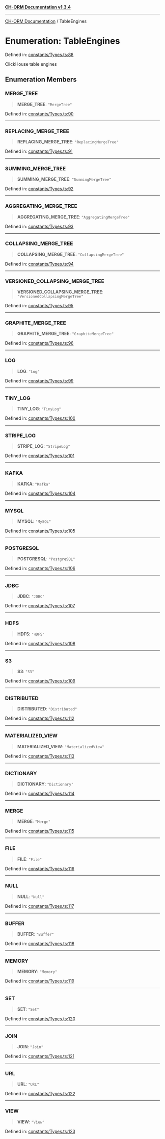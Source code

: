 [**CH-ORM Documentation v1.3.4**](../README.md)

***

[CH-ORM Documentation](../globals.md) / TableEngines

# Enumeration: TableEngines

Defined in: [constants/Types.ts:88](https://github.com/iarayan/ch-orm/blob/main/src/constants/Types.ts#L88)

ClickHouse table engines

## Enumeration Members

### MERGE\_TREE

> **MERGE\_TREE**: `"MergeTree"`

Defined in: [constants/Types.ts:90](https://github.com/iarayan/ch-orm/blob/main/src/constants/Types.ts#L90)

***

### REPLACING\_MERGE\_TREE

> **REPLACING\_MERGE\_TREE**: `"ReplacingMergeTree"`

Defined in: [constants/Types.ts:91](https://github.com/iarayan/ch-orm/blob/main/src/constants/Types.ts#L91)

***

### SUMMING\_MERGE\_TREE

> **SUMMING\_MERGE\_TREE**: `"SummingMergeTree"`

Defined in: [constants/Types.ts:92](https://github.com/iarayan/ch-orm/blob/main/src/constants/Types.ts#L92)

***

### AGGREGATING\_MERGE\_TREE

> **AGGREGATING\_MERGE\_TREE**: `"AggregatingMergeTree"`

Defined in: [constants/Types.ts:93](https://github.com/iarayan/ch-orm/blob/main/src/constants/Types.ts#L93)

***

### COLLAPSING\_MERGE\_TREE

> **COLLAPSING\_MERGE\_TREE**: `"CollapsingMergeTree"`

Defined in: [constants/Types.ts:94](https://github.com/iarayan/ch-orm/blob/main/src/constants/Types.ts#L94)

***

### VERSIONED\_COLLAPSING\_MERGE\_TREE

> **VERSIONED\_COLLAPSING\_MERGE\_TREE**: `"VersionedCollapsingMergeTree"`

Defined in: [constants/Types.ts:95](https://github.com/iarayan/ch-orm/blob/main/src/constants/Types.ts#L95)

***

### GRAPHITE\_MERGE\_TREE

> **GRAPHITE\_MERGE\_TREE**: `"GraphiteMergeTree"`

Defined in: [constants/Types.ts:96](https://github.com/iarayan/ch-orm/blob/main/src/constants/Types.ts#L96)

***

### LOG

> **LOG**: `"Log"`

Defined in: [constants/Types.ts:99](https://github.com/iarayan/ch-orm/blob/main/src/constants/Types.ts#L99)

***

### TINY\_LOG

> **TINY\_LOG**: `"TinyLog"`

Defined in: [constants/Types.ts:100](https://github.com/iarayan/ch-orm/blob/main/src/constants/Types.ts#L100)

***

### STRIPE\_LOG

> **STRIPE\_LOG**: `"StripeLog"`

Defined in: [constants/Types.ts:101](https://github.com/iarayan/ch-orm/blob/main/src/constants/Types.ts#L101)

***

### KAFKA

> **KAFKA**: `"Kafka"`

Defined in: [constants/Types.ts:104](https://github.com/iarayan/ch-orm/blob/main/src/constants/Types.ts#L104)

***

### MYSQL

> **MYSQL**: `"MySQL"`

Defined in: [constants/Types.ts:105](https://github.com/iarayan/ch-orm/blob/main/src/constants/Types.ts#L105)

***

### POSTGRESQL

> **POSTGRESQL**: `"PostgreSQL"`

Defined in: [constants/Types.ts:106](https://github.com/iarayan/ch-orm/blob/main/src/constants/Types.ts#L106)

***

### JDBC

> **JDBC**: `"JDBC"`

Defined in: [constants/Types.ts:107](https://github.com/iarayan/ch-orm/blob/main/src/constants/Types.ts#L107)

***

### HDFS

> **HDFS**: `"HDFS"`

Defined in: [constants/Types.ts:108](https://github.com/iarayan/ch-orm/blob/main/src/constants/Types.ts#L108)

***

### S3

> **S3**: `"S3"`

Defined in: [constants/Types.ts:109](https://github.com/iarayan/ch-orm/blob/main/src/constants/Types.ts#L109)

***

### DISTRIBUTED

> **DISTRIBUTED**: `"Distributed"`

Defined in: [constants/Types.ts:112](https://github.com/iarayan/ch-orm/blob/main/src/constants/Types.ts#L112)

***

### MATERIALIZED\_VIEW

> **MATERIALIZED\_VIEW**: `"MaterializedView"`

Defined in: [constants/Types.ts:113](https://github.com/iarayan/ch-orm/blob/main/src/constants/Types.ts#L113)

***

### DICTIONARY

> **DICTIONARY**: `"Dictionary"`

Defined in: [constants/Types.ts:114](https://github.com/iarayan/ch-orm/blob/main/src/constants/Types.ts#L114)

***

### MERGE

> **MERGE**: `"Merge"`

Defined in: [constants/Types.ts:115](https://github.com/iarayan/ch-orm/blob/main/src/constants/Types.ts#L115)

***

### FILE

> **FILE**: `"File"`

Defined in: [constants/Types.ts:116](https://github.com/iarayan/ch-orm/blob/main/src/constants/Types.ts#L116)

***

### NULL

> **NULL**: `"Null"`

Defined in: [constants/Types.ts:117](https://github.com/iarayan/ch-orm/blob/main/src/constants/Types.ts#L117)

***

### BUFFER

> **BUFFER**: `"Buffer"`

Defined in: [constants/Types.ts:118](https://github.com/iarayan/ch-orm/blob/main/src/constants/Types.ts#L118)

***

### MEMORY

> **MEMORY**: `"Memory"`

Defined in: [constants/Types.ts:119](https://github.com/iarayan/ch-orm/blob/main/src/constants/Types.ts#L119)

***

### SET

> **SET**: `"Set"`

Defined in: [constants/Types.ts:120](https://github.com/iarayan/ch-orm/blob/main/src/constants/Types.ts#L120)

***

### JOIN

> **JOIN**: `"Join"`

Defined in: [constants/Types.ts:121](https://github.com/iarayan/ch-orm/blob/main/src/constants/Types.ts#L121)

***

### URL

> **URL**: `"URL"`

Defined in: [constants/Types.ts:122](https://github.com/iarayan/ch-orm/blob/main/src/constants/Types.ts#L122)

***

### VIEW

> **VIEW**: `"View"`

Defined in: [constants/Types.ts:123](https://github.com/iarayan/ch-orm/blob/main/src/constants/Types.ts#L123)
